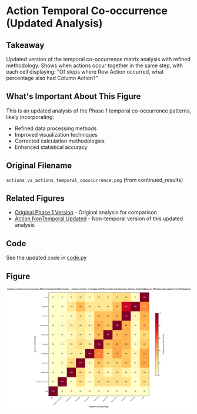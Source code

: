 # Action Temporal Co-occurrence (Updated Analysis)

## Takeaway
Updated version of the temporal co-occurrence matrix analysis with refined methodology. Shows when actions occur together in the same step, with each cell displaying: "Of steps where Row Action occurred, what percentage also had Column Action?"

## What's Important About This Figure
This is an updated analysis of the Phase 1 temporal co-occurrence patterns, likely incorporating:
- Refined data processing methods
- Improved visualization techniques
- Corrected calculation methodologies
- Enhanced statistical accuracy

## Original Filename
`actions_vs_actions_temporal_cooccurrence.png` (from continued_results)

## Related Figures
- [Original Phase 1 Version](../../../Phase_1/Action_Temporal_Cooccurrence/) - Original analysis for comparison
- [Action NonTemporal Updated](../Action_NonTemporal_Cooccurrence/) - Non-temporal version of this updated analysis

## Code
See the updated code in [code.py](./code.py)

## Figure

![Action Temporal Co-occurrence Updated](./figure.png)